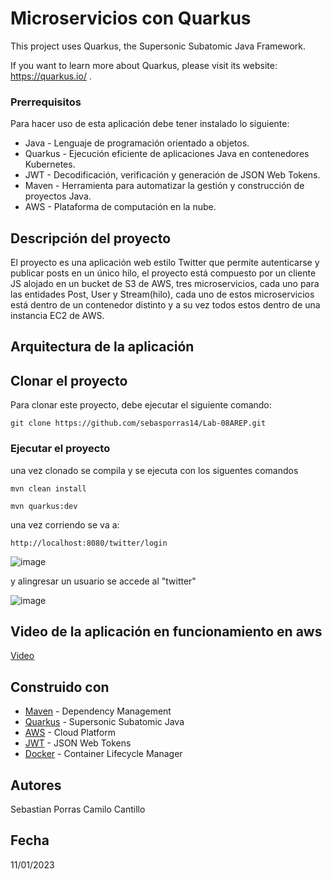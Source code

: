 # Microservicios con Quarkus

This project uses Quarkus, the Supersonic Subatomic Java Framework.

If you want to learn more about Quarkus, please visit its website: https://quarkus.io/ .

### Prerrequisitos

Para hacer uso de esta aplicación debe tener instalado lo siguiente:
+ Java - Lenguaje de programación orientado a objetos.
+ Quarkus - Ejecución eficiente de aplicaciones Java en contenedores Kubernetes.
+ JWT - Decodificación, verificación y generación de JSON Web Tokens.
+ Maven - Herramienta para automatizar la gestión y construcción de proyectos Java.
+ AWS - Plataforma de computación en la nube.

## Descripción del proyecto

El proyecto es una aplicación web estilo Twitter que permite autenticarse y publicar posts en un único hilo, el proyecto está compuesto por un cliente JS alojado en un bucket de S3 de AWS, tres microservicios, cada uno para las entidades Post, User y Stream(hilo), cada uno de estos microservicios está dentro de un contenedor distinto y a su vez todos estos dentro de una instancia EC2 de AWS.

## Arquitectura de la aplicación

## Clonar el proyecto

Para clonar este proyecto, debe ejecutar el siguiente comando:

```
git clone https://github.com/sebasporras14/Lab-08AREP.git
```

### Ejecutar el proyecto

una vez clonado se compila y se ejecuta con los siguentes comandos
  ```
  mvn clean install

  ```
  ```
 mvn quarkus:dev
  ```
una vez corriendo se va a:

```
http://localhost:8080/twitter/login

```

![image](https://github.com/sebasporras14/Lab-08AREP/assets/69282634/2d92fd40-aa94-4789-8438-13cc15e1ac18)

y alingresar un usuario se accede al "twitter"

![image](https://github.com/sebasporras14/Lab-08AREP/assets/69282634/f22c158e-e4ea-4b55-9c92-81d69bc5af19)


## Video de la aplicación en funcionamiento en aws

[Video](https://www.youtube.com/watch?v=_QzDmiMpYFA&ab_channel=sebastianporras)

## Construido con

+ [Maven](https://maven.apache.org/) - Dependency Management
+ [Quarkus](https://es.quarkus.io) - Supersonic Subatomic Java
+ [AWS](https://aws.amazon.com/es/) - Cloud Platform
+ [JWT](https://jwt.io) - JSON Web Tokens
+ [Docker](https://www.docker.com/) - Container Lifecycle Manager


## Autores

Sebastian Porras
Camilo Cantillo

## Fecha
11/01/2023
